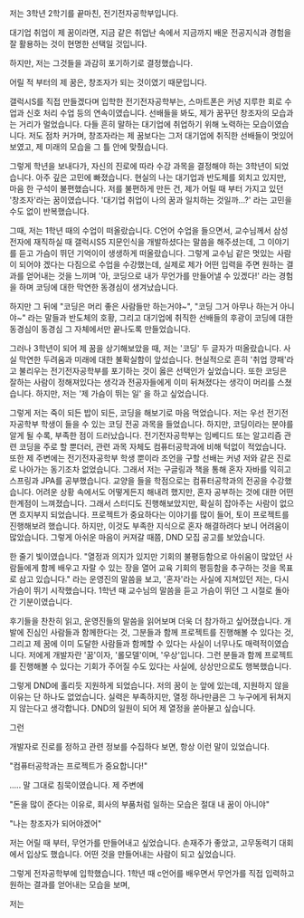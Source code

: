 저는 3학년 2학기를 끝마친, 전기전자공학부입니다.

대기업 취업이 제 꿈이라면, 지금 같은 취업난 속에서 지금까지 배운 전공지식과 경험을 잘 활용하는 것이 현명한 선택일 것입니다. 

하지만, 저는 그것들을 과감히 포기하기로 결정했습니다.



어릴 적 부터의 제 꿈은, 창조자가 되는 것이였기 때문입니다.



갤럭시S를 직접 만들겠다며 입학한 전기전자공학부는, 스마트폰은 커녕 지루한 회로 수업과 신호 처리 수업 등의 연속이였습니다. 선배들을 봐도, 제가 꿈꾸던 창조자의 모습과는 거리가 멀었습니다. 다들 흔히 말하는 대기업에 취업하기 위해 노력하는 모습이였습니다. 저도 점차 커가며, 창조자라는 제 꿈보다는 그저 대기업에 취직한 선배들이 멋있어보였고, 제 미래의 모습을 그 틀 안에 맞췄습니다.



그렇게 학년을 보내다가, 자신의 진로에 따라 수강 과목을 결정해야 하는 3학년이 되었습니다. 아주 깊은 고민에 빠졌습니다. 현실의 나는 대기업과 반도체를 외치고 있지만, 마음 한 구석이 불편했습니다. 저를 불편하게 만든 건, 제가 어릴 때 부터 가지고 있던 '창조자'라는 꿈이였습니다. '대기업 취업이 나의 꿈과 일치하는 것일까...?' 라는 고민을 수도 없이 반복했습니다. 

그때, 저는 1학년 때의 수업이 떠올랐습니다. C언어 수업을 들으면서, 교수님께서 삼성전자에 재직하실 때 갤럭시S5 지문인식을 개발하셨다는 말씀을 해주셨는데, 그 이야기를 듣고 가슴이 뛰던 기억이이 생생하게 떠올랐습니다. 그렇게 교수님 같은 멋있는 사람이 되어야 겠다는 다짐으로 수업을 수강했는데, 실제로 제가 어떤 입력을 주면 원하는 결과를 얻어내는 것을 느끼며 '아, 코딩으로 내가 무언가를 만들어낼 수 있겠다!' 라는 경험을 하며 코딩에 대한 막연한 동경심이 생겨났습니다. 

하지만 그 뒤에 "코딩은 머리 좋은 사람들만 하는거야~", "코딩 그거 아무나 하는거 아니야~" 라는 말들과 반도체의 호황, 그리고 대기업에 취직한 선배들의 후광이 코딩에 대한 동경심이 동경심 그 자체에서만 끝나도록 만들었습니다.



그러나 3학년이 되어 제 꿈을 상기해보았을 때, 저는 '코딩' 두 글자가 떠올랐습니다. 사실 막연한 두려움과 미래에 대한 불확실함이 앞섰습니다. 현실적으로 흔히 '취업 깡패'라고 불리우는 전기전자공학부를 포기하는 것이 옳은 선택인가 싶었습니다. 또한 코딩은 잘하는 사람이 정해져있다는 생각과 전공자들에게 이미 뒤쳐졌다는 생각이 머리를 스쳤습니다. 하지만, 저는 '제 가슴이 뛰는 일' 을 하고 싶었습니다.



그렇게 저는 죽이 되든 밥이 되든, 코딩을 해보기로 마음 먹었습니다. 저는 우선 전기전자공학부 학생이 들을 수 있는 코딩 전공 과목을 들었습니다. 하지만, 코딩이라는 분야를 알게 될 수록, 부족한 점이 드러났습니다. 전기전자공학부는 임베디드 또는 알고리즘 관련 코딩을 주로 할 뿐더러, 관련 과목 자체도 컴퓨터공학과에 비해 턱없이 적었습니다. 또한 제 주변에는 전기전자공학부 학생 뿐이라 조언을 구할 선배는 커녕 저와 같은 진로로 나아가는 동기조차 없었습니다. 그래서 저는 구글링과 책을 통해 혼자 자바를 익히고 스프링과 JPA를 공부했습니다. 교양을 들을 학점으로는 컴퓨터공학과의 전공을 수강했습니다. 어려운 상황 속에서도 어떻게든지 해내려 했지만, 혼자 공부하는 것에 대한 어떤 한계점이 느껴졌습니다. 그래서 스터디도 진행해보았지만, 확실히 잡아주는 사람이 없으면 흐지부지 되었습니다. 프로젝트가 중요하다는 이야기를 많이 들어, 토이 프로젝트를 진행해보려 했습니다. 하지만, 이것도 부족한 지식으로 혼자 해결하려다 보니 어려움이 많았습니다. 그렇게 아쉬운 마음이 커져갈 때쯤, DND 모집 공고를 보았습니다.



한 줄기 빛이였습니다. "열정과 의지가 있지만 기회의 불평등함으로 아쉬움이 많았던 사람들에게 함께 배우고 자랄 수 있는 장을 열어 교육 기회의 평등함을 추구하는 것을 목표로 삼고 있습니다." 라는 운영진의 말씀을 보고, '혼자'라는 사실에 지쳐있던 저는, 다시 가슴이 뛰기 시작했습니다. 1학년 때 교수님의 말씀을 듣고 가슴이 뛰던 그 시절로 돌아간 기분이였습니다.



후기들을 찬찬히 읽고, 운영진들의 말씀을 읽어보며 더욱 더 참가하고 싶어졌습니다. 개발에 진심인 사람들과 함께한다는 것, 그분들과 함께 프로젝트를 진행해볼 수 있다는 것, 그리고 제 꿈에 이미 도달한 사람들과 함께할 수 있다는 사실이 너무나도 매력적이였습니다. 저에게 개발자란 '꿈'이자, '롤모델'이며, '우상'입니다. 그런 분들과 함께 프로젝트를 진행해볼 수 있다는 기회가 주어질 수도 있다는 사실에, 상상만으로도 행복했습니다.



그렇게 DND에 홀리듯 지원하게 되었습니다. 저의 꿈이 눈 앞에 있는데, 지원하지 않을 이유는 단 하나도 없었습니다. 실력은 부족하지만, 열정 하나만큼은 그 누구에게 뒤쳐지지 않는다고 생각합니다. DND의 일원이 되어 제 열정을 쏟아붇고 싶습니다.



그런



개발자로 진로를 정하고 관련 정보를 수집하다 보면, 항상 이런 말이 있었습니다.

 "컴퓨터공학과는 프로젝트가 중요합니다!"

..... 말 그대로 침묵이였습니다. 제 주변에













"돈을 많이 준다는 이유로, 회사의 부품처럼 일하는 모습은 절대 내 꿈이 아니야"

"나는 창조자가 되어야겠어"





















저는 어릴 때 부터, 무언가를 만들어내고 싶었습니다. 손재주가 좋았고, 고무동력기 대회에서 입상도 했습니다. 어떤 것을 만들어내는 사람이 되고 싶었습니다.



그렇게 전자공학부에 입학했습니다. 1학년 때 c언어를 배우면서 무언가를 직접 입력하고 원하는 결과를 얻어내는 모습을 보며, 











저는 